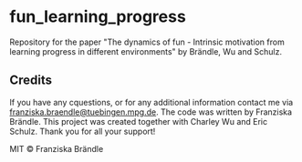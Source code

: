 # fun_learning_progress
Repository for the paper "The dynamics of fun - Intrinsic motivation from learning progress in different environments" by Brändle, Wu and Schulz. 

## Credits
If you have any cquestions, or for any additional information contact me via franziska.braendle@tuebingen.mpg.de.
The code was written by Franziska Brändle. This project was created together with Charley Wu and Eric Schulz. Thank you for all your support!

MIT © Franziska Brändle
